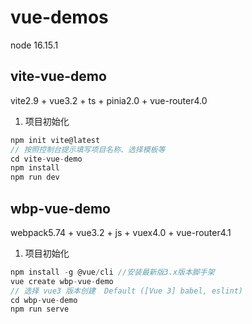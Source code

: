 # vue-demos

node 16.15.1

## vite-vue-demo

vite2.9 + vue3.2 + ts + pinia2.0 + vue-router4.0

1. 项目初始化

```js
npm init vite@latest
// 按照控制台提示填写项目名称、选择模板等
cd vite-vue-demo
npm install
npm run dev
```

## wbp-vue-demo

webpack5.74 + vue3.2 + js + vuex4.0 + vue-router4.1

1. 项目初始化
   
```js
npm install -g @vue/cli //安装最新版3.x版本脚手架
vue create wbp-vue-demo
// 选择 vue3 版本创建  Default ([Vue 3] babel, eslint)
cd wbp-vue-demo
npm run serve
```




